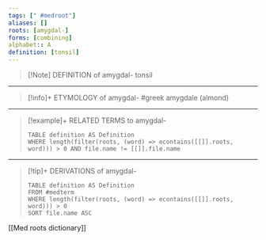 ```yaml
---
tags: [" #medroot"]
aliases: []
roots: [amygdal-]
forms: [combining]
alphabet:: A
definition: [tonsil]
---
```

>[!Note] DEFINITION of amygdal-
>tonsil
_____
>[!info]+ ETYMOLOGY of amygdal-
>#greek amygdale (almond)
_____
>[!example]+ RELATED TERMS to amygdal-
>```dataview
>TABLE definition AS Definition
>WHERE length(filter(roots, (word) => econtains([[]].roots, word))) > 0 AND file.name != [[]].file.name
>```
_____
>[!tip]+ DERIVATIONS of amygdal-
>```dataview
>TABLE definition AS Definition 
>FROM #medterm 
>WHERE length(filter(roots, (word) => econtains([[]].roots, word))) > 0
>SORT file.name ASC
>```

[[Med roots dictionary]]